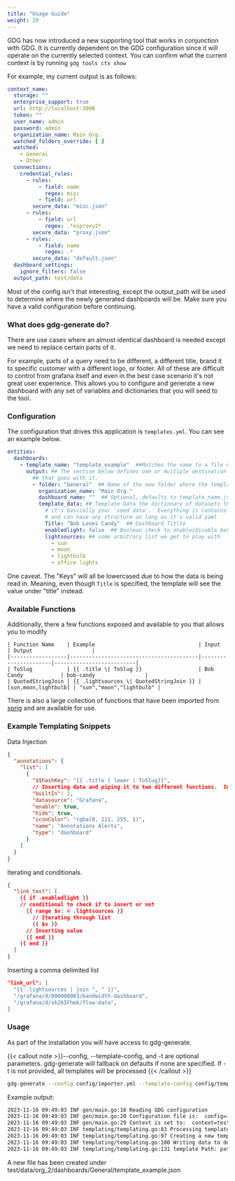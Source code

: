 ```yaml
---
title: "Usage Guide"
weight: 20
---
```


GDG has now introduced a new supporting tool that works in conjunction with GDG. It is currently dependent on the GDG
configuration
since it will operate on the currently selected context. You can confirm what the current context is by
running `gdg tools ctx show`

For example, my current output is as follows:

```yaml
context_name:
  storage: ""
  enterprise_support: true
  url: http://localhost:3000
  token: ""
  user_name: admin
  password: admin
  organization_name: Main Org.
  watched_folders_override: [ ]
  watched:
    - General
    - Other
  connections:
    credential_rules:
      - rules:
          - field: name
            regex: misc
          - field: url
        secure_data: "misc.json"
      - rules:
          - field: url
            regex: .*esproxy2*
        secure_data: "proxy.json"
      - rules:
          - field: name
            regex: .*
        secure_data: "default.json"
  dashboard_settings:
    ignore_filters: false
  output_path: test/data
```

Most of the config isn't that interesting, except the output_path will be used to determine where the newly generated
dashboards will be. Make sure you have a valid configuration before continuing.

### What does gdg-generate do?

There are use cases where an almost identical dashboard is needed except we need to replace certain parts of it.

For example, parts of a query need to be different, a different title, brand it to specific customer with a different
logo, or footer. All of these are difficult to control from grafana itself and even in the best case scenario it's not
great user experience. This allows you to configure and generate a new dashboard with any set of variables and
dictionaries that you will seed to the tool.

### Configuration

The configuration that drives this application is `templates.yml`. You can see an example below.

```yaml
entities:
  dashboards:
    - template_name: "template_example"  ##Matches the name to a file under ouput_path/templates/*.go.tmpl
      output: ## The section below defines one or multiple destination and the associated configuration
        ## that goes with it.
        - folder: "General"  ## Name of the new folder where the template will be created
          organization_name: "Main Org."
          dashboard_name: ""  ## Optional, defaults to template_name.json
          template_data: ## Template Data the dictionary of datasets that can be used in the template,
            # it's basically your 'seed data'.  Everything is contains is absolutely arbitrary
            # and can have any structure as long as it's valid yaml
            Title: "Bob Loves Candy"  ## Dashboard Titlte
            enabledlight: false  ## Boolean check to enable/disable behavior
            lightsources: ## some arbitrary list we get to play with
              - sun
              - moon
              - lightbulb
              - office lights
```

One caveat. The "Keys" will all be lowercased due to how the data is being read in. Meaning, even though
`Title` is specified, the template will see the value under "title" instead.

### Available Functions

Additionally, there a few functions exposed and available to you that allows you to modify

```
| Function Name    | Example                                 | Input                | Output                   |
|------------------|-----------------------------------------|----------------------|--------------------------|
| ToSlug           | {{ .title \| ToSlug }}                  | Bob Candy            | bob-candy                |
| QuotedStringJoin | {{ .lightsources \| QuotedStringJoin }} | [sun,moon,lightbulb] | "sun","moon","lightbulb" |
```

There is also a large collection of functions that have been imported from [sprig](https://masterminds.github.io/sprig/)
and are available for use.

### Example Templating Snippets

Data Injection

```json
{
  "annotations": {
    "list": [
      {
        "$$hashKey": "{{ .title | lower | ToSlug}}",
        // Inserting data and piping it to two different functions.  In this case, ToLower is redundant, but it serves as a chained example.
        "builtIn": 1,
        "datasource": "Grafana",
        "enable": true,
        "hide": true,
        "iconColor": "rgba(0, 211, 255, 1)",
        "name": "Annotations Alerts",
        "type": "dashboard"
      }
    ]
  }
}
```

Iterating and conditionals.

```json
{
  "link_text": [
    {{ if .enabledlight }}
    // conditional to check if to insert or not
      {{ range $v: = .lightsources }}
        // Iterating through list
        {{ $v }}
      // Inserting value
      {{ end }}
    {{ end }}
  ]
}
```

Inserting a comma delimited list

```json
"link_url": [
  "{{ .lightsources | join ", " }}",
  "/grafana/d/000000003/bandwidth-dashboard",
  "/grafana/d/xk26IFhmk/flow-data",
]
```

### Usage

As part of the installation you will have access to gdg-generate.


{{< callout note >}}--config, --template-config, and -t are optional parameters.  gdg-generate will fallback on defaults if
none are specified.  If -t is not provided, all templates will be processed
 {{< /callout >}}

```sh
gdg-generate --config config/importer.yml --template-config config/template.yaml template generate  -t template_example
```

Example output:

```sh
2023-11-16 09:49:03 INF gen/main.go:16 Reading GDG configuration
2023-11-16 09:49:03 INF gen/main.go:20 Configuration file is:  config=importer.yml
2023-11-16 09:49:03 INF gen/main.go:29 Context is set to:  context=testing
2023-11-16 09:49:03 INF templating/templating.go:83 Processing template template=template_example
2023-11-16 09:49:03 INF templating/templating.go:97 Creating a new template folder=General orgId=2 data="map[enabledlight:false lightsources:[sun moon lightbulb office lights] title:Bob Loves Candy]"
2023-11-16 09:49:03 INF templating/templating.go:100 Writing data to destination output=test/data/org_2/dashboards
2023-11-16 09:49:03 INF templating/templating.go:131 template Path: path=test/data/templates
```

A new file has been created under test/data/org_2/dashboards/General/template_example.json
